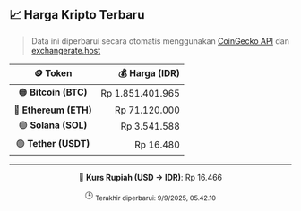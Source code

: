 

<!-- HARGA_KRIPTO -->
## 📈 Harga Kripto Terbaru

> Data ini diperbarui secara otomatis menggunakan [CoinGecko API](https://www.coingecko.com/) dan [exchangerate.host](https://exchangerate.host/)

<div align="center">

| 🪙 Token | 💰 Harga (IDR) |
|:------:|---------------:|
| 🟠 **Bitcoin (BTC)**   | Rp 1.851.401.965 |
| 🔵 **Ethereum (ETH)**  | Rp 71.120.000 |
| 🟣 **Solana (SOL)**    | Rp 3.541.588 |
| 🟢 **Tether (USDT)**   | Rp 16.480 |

---

💱 **Kurs Rupiah (USD → IDR)**: Rp 16.466

🕒 <sub>Terakhir diperbarui: 9/9/2025, 05.42.10</sub>

</div>
<!-- /HARGA_KRIPTO -->